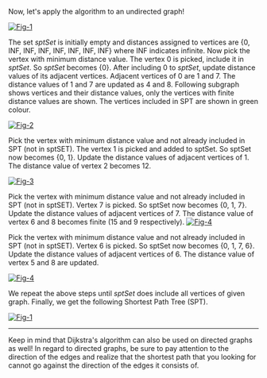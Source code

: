 <!--title={Dijkstra's Algorithm Undirected graph}-->

Now, let's apply the algorithm to an undirected graph!

[![Fig-1](https://www.geeksforgeeks.org/wp-content/uploads/Fig-11.jpg)](https://www.geeksforgeeks.org/wp-content/uploads/Fig-11.jpg)

The set *sptSet* is initially empty and distances assigned to vertices are {0, INF, INF, INF, INF, INF, INF, INF} where INF indicates infinite. Now pick the vertex with minimum distance value. The vertex 0 is picked, include it in *sptSet*. So *sptSet* becomes {0}. After including 0 to *sptSet*, update distance values of its adjacent vertices. Adjacent vertices of 0 are 1 and 7. The distance values of 1 and 7 are updated as 4 and 8. Following subgraph shows vertices and their distance values, only the vertices with finite distance values are shown. The vertices included in SPT are shown in green colour.

[![Fig-2](https://www.geeksforgeeks.org/wp-content/uploads/MST1.jpg)](https://www.geeksforgeeks.org/wp-content/uploads/MST1.jpg)

Pick the vertex with minimum distance value and not already included in SPT (not in sptSET). The vertex 1 is picked and added to sptSet. So sptSet now becomes {0, 1}. Update the distance values of adjacent vertices of 1. The distance value of vertex 2 becomes 12.

[![Fig-3](https://www.geeksforgeeks.org/wp-content/uploads/DIJ2.jpg)](https://www.geeksforgeeks.org/wp-content/uploads/DIJ2.jpg)

Pick the vertex with minimum distance value and not already included in SPT (not in sptSET). Vertex 7 is picked. So sptSet now becomes {0, 1, 7}. Update the distance values of adjacent vertices of 7. The distance value of vertex 6 and 8 becomes finite (15 and 9 respectively).
[![Fig-4](https://www.geeksforgeeks.org/wp-content/uploads/DIJ3.jpg)](https://www.geeksforgeeks.org/wp-content/uploads/DIJ3.jpg)

Pick the vertex with minimum distance value and not already included in SPT (not in sptSET). Vertex 6 is picked. So sptSet now becomes {0, 1, 7, 6}. Update the distance values of adjacent vertices of 6. The distance value of vertex 5 and 8 are updated.

[![Fig-4](https://www.geeksforgeeks.org/wp-content/uploads/DIJ4.jpg)](https://www.geeksforgeeks.org/wp-content/uploads/DIJ4.jpg)

We repeat the above steps until *sptSet* does include all vertices of given graph. Finally, we get the following Shortest Path Tree (SPT).

[![Fig-1](https://www.geeksforgeeks.org/wp-content/uploads/DIJ5.jpg)](https://www.geeksforgeeks.org/wp-content/uploads/DIJ5.jpg)

---

Keep in mind that Dijkstra's algorithm can also be used on directed graphs as well! In regard to directed graphs, be sure to pay attention to the direction of the edges and realize that the shortest path that you looking for cannot go against the direction of the edges it consists of.